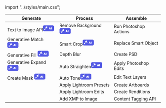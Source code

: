 import "../styles/main.css";

| Generate      | Process                  | Assemble              |
| ----- | ------------------- | --------------------- |
| <div className="aiImages">Text to Image API![AI](../images/AI_icon.png)</div>   | <div className="aiImages">Remove Background![AI](../images/AI_icon.png)</div> | Run Photoshop Actions |
| <div className="aiImages">Generative Match ![AI images](../images/AI_icon.png)</div>   | <div className="aiImages">Smart Crop![AI images](../images/AI_icon.png)</div>        | Replace Smart Object  |
| <div className="aiImages">Generative Fill ![AI images](../images/AI_icon.png)</div>    | Depth Blur                                                                           | Create PSD            |
| <div className="aiImages">Generative Expand  ![AI images](../images/AI_icon.png)</div> | <div className="aiImages">Auto Straighten![AI images](../images/AI_icon.png)</div>   | Apply Photoshop Edits |
| <div className="aiImages">Create Mask ![AI images](../images/AI_icon.png)</div>                                                                        | <div className="aiImages">Auto Tone![AI images](../images/AI_icon.png)</div>         | Edit Text Layers      |
|       | Apply Lightroom Presets                                                             | Create Artboards       |
|                                                                                        | Apply Lightroom Edits | Create Renditions |
| | Add XMP to Image                                                                     | Content Tagging API                    |